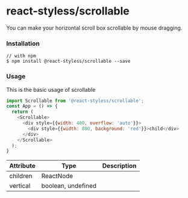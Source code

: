 # react-styless/scrollable

You can make your horizontal scroll box scrollable by mouse dragging.

### Installation

```
// with npm
$ npm install @react-styless/scrollable --save
```

### Usage

This is the basic usage of scrollable

```Javascript
import Scrollable from '@react-styless/scrollable';
const App = () => {
  return (
    <Scrollable>
      <div style={{width: 400, overflow: 'auto'}}>
        <div style={{width: 800, background: 'red'}}>child</div>
      </div>
    </Scrollable>
  );
}
```

| Attribute | Type               | Description |
| --------- | ------------------ | ----------- |
| children  | ReactNode          |             |
| vertical  | boolean, undefined |             |
